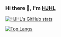 ### Hi there 👋, I'm [HJHL](https://github.com/HJHL)

[![HJHL's GitHub stats](https://github-readme-stats.vercel.app/api?username=HJHL)](https://github.com/anuraghazra/github-readme-stats)

[![Top Langs](https://github-readme-stats.vercel.app/api/top-langs/?username=HJHL)](https://github.com/anuraghazra/github-readme-stats)

<!--
**HJHL/HJHL** is a ✨ _special_ ✨ repository because its `README.md` (this file) appears on your GitHub profile.

Here are some ideas to get you started:

- 🔭 I’m currently working on ...
- 🌱 I’m currently learning ...
- 👯 I’m looking to collaborate on ...
- 🤔 I’m looking for help with ...
- 💬 Ask me about ...
- 📫 How to reach me: ...
- 😄 Pronouns: ...
- ⚡ Fun fact: ...
-->
